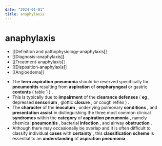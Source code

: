 ```yaml
---
date: "2024-01-01"
title: anaphylaxis
---
```


# anaphylaxis

* [[Definition and pathophysiology-anaphylaxis]]
* [[Diagnosis-anaphylaxis]]
* [[Treatment-anaphylaxis]]
* [[Disposition-anaphylaxis]]
* [[Angioedema]]


- The **term** **aspiration** **pneumonia** should be reserved specifically for **pneumonitis** resulting from **aspiration** of **oropharyngeal** or gastric **contents** ( table 1 ) .
- This is typically due to **impairment** of the **clearance** **defenses** ( **eg** , depressed **sensorium** , glottic **closure** , or cough reflex ) .
- The **character** of the **inoculum** , underlying pulmonary **conditions** , and **presentation** **assist** in distinguishing the three most common clinical **syndromes** within the **category** of **aspiration** **pneumonia** , namely chemical **pneumonitis** , bacterial **infection** , and airway **obstruction** .
- Although there may occasionally be overlap and it is often difficult to classify individual **cases** with **certainty** , this **classification** **scheme** is essential to an **understanding** of **aspiration** **pneumonia** .
